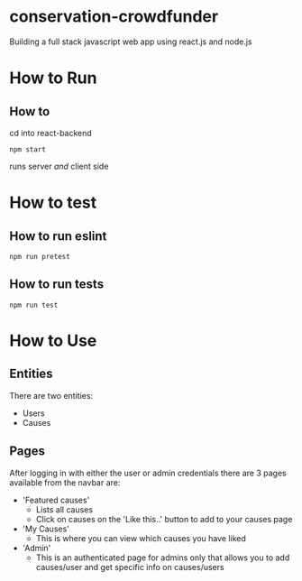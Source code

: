 # conservation-crowdfunder

Building a full stack javascript web app using react.js and node.js

# How to Run

## How to

cd into react-backend

`npm start`

runs server _and_ client side

# How to test

## How to run eslint

`npm run pretest`

## How to run tests

`npm run test`

# How to Use

## Entities

There are two entities:

- Users
- Causes

## Pages

After logging in with either the user or admin credentials there are 3 pages available from the navbar are:

- 'Featured causes'
  - Lists all causes
  - Click on causes on the 'Like this..' button to add to your causes page
- 'My Causes'
  - This is where you can view which causes you have liked
- 'Admin'
  - This is an authenticated page for admins only that allows you to add causes/user and get specific info on causes/users
